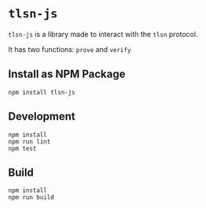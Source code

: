 # `tlsn-js`

`tlsn-js` is a library made to interact with the `tlsn` protocol.

It has two functions: `prove` and `verify`

## Install as NPM Package

```
npm install tlsn-js
```

## Development

```
npm install
npm run lint
npm test
```

## Build

```
npm install
npm run build
```